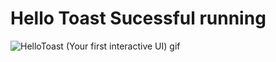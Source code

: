 # Hello Toast Sucessful running


![HelloToast (Your first interactive UI)  gif](https://user-images.githubusercontent.com/23361796/54908339-c6355b00-4f0f-11e9-995e-72bfe10381d5.gif)
